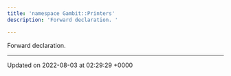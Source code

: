 ```yaml
---
title: 'namespace Gambit::Printers'
description: 'Forward declaration. '

---
```







Forward declaration. 






-------------------------------

Updated on 2022-08-03 at 02:29:29 +0000